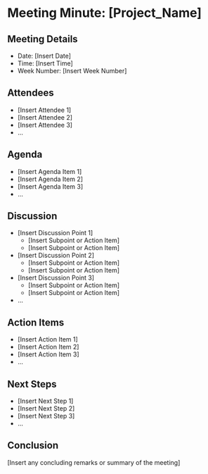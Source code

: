 # Meeting Minute: [Project_Name]

## Meeting Details
- Date: [Insert Date]
- Time: [Insert Time]
- Week Number: [Insert Week Number]

## Attendees
- [Insert Attendee 1]
- [Insert Attendee 2]
- [Insert Attendee 3]
- ...

## Agenda
- [Insert Agenda Item 1]
- [Insert Agenda Item 2]
- [Insert Agenda Item 3]
- ...

## Discussion
- [Insert Discussion Point 1]
    - [Insert Subpoint or Action Item]
    - [Insert Subpoint or Action Item]
- [Insert Discussion Point 2]
    - [Insert Subpoint or Action Item]
    - [Insert Subpoint or Action Item]
- [Insert Discussion Point 3]
    - [Insert Subpoint or Action Item]
    - [Insert Subpoint or Action Item]
- ...

## Action Items
- [Insert Action Item 1]
- [Insert Action Item 2]
- [Insert Action Item 3]
- ...

## Next Steps
- [Insert Next Step 1]
- [Insert Next Step 2]
- [Insert Next Step 3]
- ...

## Conclusion
[Insert any concluding remarks or summary of the meeting]
